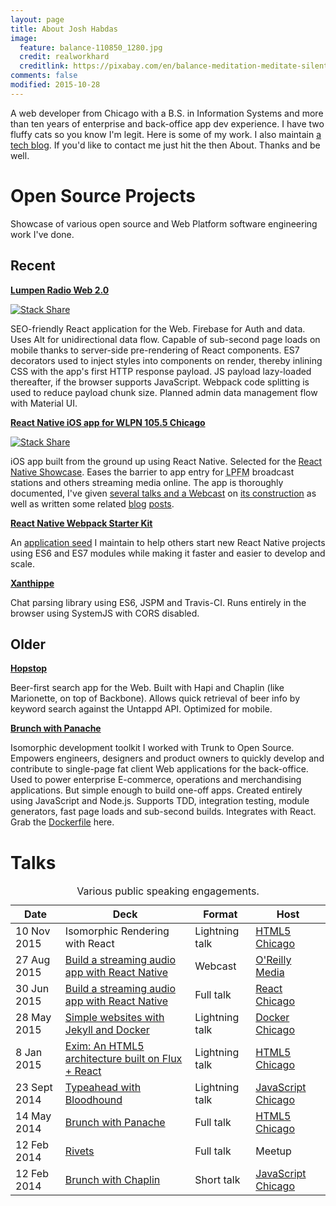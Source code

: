 ```yaml
---
layout: page
title: About Josh Habdas
image:
  feature: balance-110850_1280.jpg
  credit: realworkhard
  creditlink: https://pixabay.com/en/balance-meditation-meditate-silent-110850/
comments: false
modified: 2015-10-28
---
```


A web developer from Chicago with a B.S. in Information Systems and more than ten years of enterprise and back-office app dev experience. I have two fluffy cats so you know I'm legit. Here is some of my work. I also maintain [a tech blog](/). If you'd like to contact me just hit the <i class="fa fa-bars"></i> then About. Thanks and be well.

# Open Source Projects

Showcase of various open source and Web Platform software engineering work I've done.

## Recent

**<a href="https://github.com/jhabdas/lumpenradio-com" target="_blank">Lumpen Radio Web 2.0</a>**

[![Stack Share](http://img.shields.io/badge/tech-stack-0690fa.svg?style=flat)](http://stackshare.io/jhabdas/lumpen-radio-web-2-0)

SEO-friendly React application for the Web. Firebase for Auth and data. Uses Alt for unidirectional data flow. Capable of sub-second page loads on mobile thanks to server-side pre-rendering of React components. ES7 decorators used to inject styles into components on render, thereby inlining CSS with the app's first HTTP response payload. JS payload lazy-loaded thereafter, if the browser supports JavaScript. Webpack code splitting is used to reduce payload chunk size. Planned admin data management flow with Material UI.

**<a href="https://github.com/jhabdas/lumpen-radio" target="_blank">React Native iOS app for WLPN 105.5 Chicago</a>**

[![Stack Share](http://img.shields.io/badge/tech-stack-0690fa.svg?style=flat)](http://stackshare.io/jhabdas/lumpen-radio)

iOS app built from the ground up using React Native. Selected for the <a href="https://facebook.github.io/react-native/showcase.html" target="_blank">React Native Showcase</a>. Eases the barrier to app entry for <abbr title="Low-Power FM">LPFM</abbr> broadcast stations and others streaming media online. The app is thoroughly documented, I've given [several talks and a Webcast](#talks) on <a href="slides.com/jhabdas/streaming-audio-react-native/" target="_blank">its construction</a> as well as written some related [blog](/reflecting-on-react-native-development/) [posts](/automating-ios-app-icon-creation/).

**<a href="https://github.com/jhabdas/react-native-webpack-starter-kit" target="_blank">React Native Webpack Starter Kit</a>**

An [application seed](/awesome-react-boilerplates/) I maintain to help others start new React Native projects using ES6 and ES7 modules while making it faster and easier to develop and scale.

**<a href="https://github.com/jhabdas/xanthippe" target="_blank">Xanthippe</a>**

Chat parsing library using ES6, JSPM and Travis-CI. Runs entirely in the browser using SystemJS with CORS disabled.

## Older

**<a href="https://github.com/jhabdas/hopstop" target="_blank">Hopstop</a>**

Beer-first search app for the Web. Built with Hapi and Chaplin (like Marionette, on top of Backbone). Allows quick retrieval of beer info by keyword search against the Untappd API. Optimized for mobile.

**<a href="https://github.com/trunkclub/brunch-with-panache" target="_blank">Brunch with Panache</a>**

Isomorphic development toolkit I worked with Trunk to Open Source. Empowers engineers, designers and product owners to quickly develop and contribute to single-page fat client Web applications for the back-office. Used to power enterprise E-commerce, operations and merchandising applications. But simple enough to build one-off apps. Created entirely using JavaScript and Node.js. Supports TDD, integration testing, module generators, fast page loads and sub-second builds. Integrates with React. Grab the [Dockerfile](https://github.com/trunkclub/bwp-docker) here.

# Talks

<table>
  <caption>Various public speaking engagements.</caption>
  <thead>
    <tr>
      <th>Date</th>
      <th>Deck</th>
      <th>Format</th>
      <th>Host</th>
    </tr>
  </thead>
  <tbody>
    <tr>
      <td>
        <time datetime="2015-11-10">10 Nov 2015</time>
      </td>
      <td>
        Isomorphic Rendering with React
      </td>
      <td>Lightning talk</td>
      <td>
        <a href="http://www.meetup.com/chicago-html5/events/226035801/" target="_blank">HTML5 Chicago</a>
      </td>
    </tr>
    <tr>
      <td>
        <time datetime="2015-07-27">27 Aug 2015</time>
      </td>
      <td>
        <a href="http://slides.com/jhabdas/streaming-audio-react-native/" target="_blank">Build a streaming audio app with React Native</a>
      </td>
      <td>Webcast</td>
      <td>
        <a href="http://www.oreilly.com/pub/e/3483" target="_blank">O'Reilly Media</a>
      </td>
    </tr>
    <tr>
      <td>
        <time datetime="2015-06-30">30 Jun 2015</time>
      </td>
      <td>
        <a href="http://slides.com/jhabdas/streaming-audio-react-native/" target="_blank">Build a streaming audio app with React Native</a>
      </td>
      <td>Full talk</td>
      <td>
        <a href="http://www.meetup.com/React-Chicago/events/222510246/" target="_blank">React Chicago</a>
      </td>
    </tr>
    <tr>
      <td>
        <time datetime="2015-05-28">28 May 2015</time>
      </td>
      <td>
        <a href="http://slides.com/jhabdas/simple-websites-jekyll-docker/" target="_blank">Simple websites with Jekyll and Docker</a>
      </td>
      <td>Lightning talk</td>
      <td>
        <a href="http://www.meetup.com/Docker-Chicago/events/222157658/" target="_blank">Docker Chicago</a>
      </td>
    </tr>
    <tr>
      <td>
        <time datetime="2015-01-08">8 Jan 2015</time>
      </td>
      <td>
        <a href="http://slides.com/jhabdas/exim" target="_blank">Exim: An HTML5 architecture built on Flux + React</a>
      </td>
      <td>Lightning talk</td>
      <td>
        <a href="http://www.meetup.com/chicago-html5/events/218749155/" target="_blank">HTML5 Chicago</a>
      </td>
    </tr>
    <tr>
      <td>
        <time datetime="2014-08-23">23 Sept 2014</time>
      </td>
      <td>
        <a href="https://slides.com/jhabdas/typeahead-with-bloodhound/" target="_blank">Typeahead with Bloodhound</a>
      </td>
      <td>Lightning talk</td>
      <td>
        <a href="http://www.meetup.com/js-chi/events/175330142/" target="_blank">JavaScript Chicago</a>
      </td>
    </tr>
    <tr>
      <td>
        <time datetime="2014-05-14">14 May 2014</time>
      </td>
      <td>
        <a href="https://speakerdeck.com/jhabdas/brunch-with-panache" target="_blank">Brunch with Panache</a>
      </td>
      <td>Full talk</td>
      <td>
        <a href="http://www.meetup.com/chicago-html5/events/162640832/" target="_blank">HTML5 Chicago</a>
      </td>
    </tr>
    <tr>
      <td>
        <time datetime="2014-02-12">12 Feb 2014</time>
      </td>
      <td>
        <a href="https://speakerdeck.com/jhabdas/rivets" target="_blank">Rivets</a>
      </td>
      <td>Full talk</td>
      <td>
        Meetup
      </td>
    </tr>
    <tr>
      <td>
        <time datetime="2014-02-12">12 Feb 2014</time>
      </td>
      <td>
        <a href="https://speakerdeck.com/jhabdas/hopstop" target="_blank">Brunch with Chaplin</a>
      </td>
      <td>Short talk</td>
      <td>
        <a href="http://www.meetup.com/js-chi/events/132710002/" target="_blank">JavaScript Chicago</a>
      </td>
    </tr>
  </tbody>
</table>
